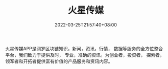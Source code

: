﻿---
weight: 
title: "火星传媒"
description: "火星传媒APP是网罗区块链知识，新闻，资讯，行情， 数据等服务的全方位整合平台，我们致力于提供及时， 专业，准确的资讯"
date: 2022-03-25T21:57:40+08:00
lastmod: 2022-03-25T16:45:40+08:00
draft: false
authors: ["Metabd"]
featuredImage: "huoxingchuanmei.png"
link: ""
tags: ["元宇宙资讯","火星传媒"]
categories: ["navigation"]
navigation: ["元宇宙资讯"]
lightgallery: true
toc: true
pinned: false
recommend: false
recommend1: false
---
火星传媒APP是网罗区块链知识，新闻，资讯，行情， 数据等服务的全方位整合平台，我们致力于提供及时， 专业，准确的资讯。为创业者，投资者， 探索者，领军者和开拓者提供富有价值的产品服务和资讯内容。
